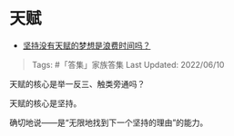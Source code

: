 # 天赋

- [坚持没有天赋的梦想是浪费时间吗？](https://www.zhihu.com/question/529222173/answer/2522013890)

>Tags: #「答集」家族答集 
>Last Updated: 2022/06/10

天赋的核心是举一反三、触类旁通吗？

天赋的核心是坚持。

确切地说——是“无限地找到下一个坚持的理由”的能力。
